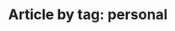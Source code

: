 ---
layout: blog_by_tag
title: 'Article by tag: personal'
tag: personal
permalink: /blog/tag/personal/
---